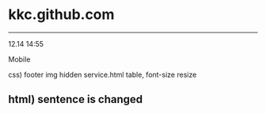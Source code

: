 # kkc.github.com

-----------------------------------------------------
12.14 14:55

Mobile

css) footer img hidden
     service.html table, font-size resize
             
html) sentence is changed
-----------------------------------------------------
